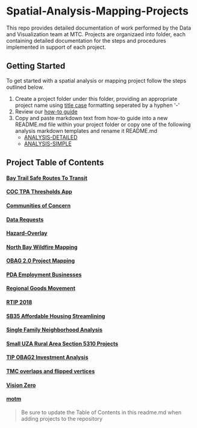 # Spatial-Analysis-Mapping-Projects
This repo provides detailed documentation of work performed by the Data and Visualization team at MTC.  Projects are organizaed into folder, each containing detailed documentation for the steps and procedures implemented in support of each project.

## Getting Started 
To get started with a spatial analysis or mapping project follow the steps outlined below. 

1. Create a project folder under this folder, providing an appropriate project name using [title case](http://titlecase.com/) formatting seperated by a hyphen '-' 
2. Review our [how-to guide](https://github.com/BayAreaMetro/dv-project-templates) 
3. Copy and paste markdown text from how-to guide into a new README.md file within your project folder or copy one of the following analysis markdown templates and rename it README.md
   - [ANALYSIS-DETAILED](https://github.com/BayAreaMetro/dv-project-templates/blob/master/ANALYSIS-DETAILED.md) 
   - [ANALYSIS-SIMPLE](https://github.com/BayAreaMetro/dv-project-templates/blob/master/ANALYSIS-SIMPLE.md)

## Project Table of Contents

#### [Bay Trail Safe Routes To Transit](Bay-Trail-Safe-Routes-To-Transit)

#### [COC TPA Thresholds App](COC-TPA-Thresholds-App)  

#### [Communities of Concern](Communities-of-Concern)  

#### [Data Requests](Data-Requests) 

#### [Hazard-Overlay](Hazard-Overlay)

#### [North Bay Wildfire Mapping](North-Bay-Wildfire-Mapping)

#### [OBAG 2.0 Project Mapping](OBAG-2-Project-Mapping)  

#### [PDA Employment Businesses](PDA-Employment-Businesses) 

#### [Regional Goods Movement](Regional-Goods-Movement)

#### [RTIP 2018](RTIP-2018)

#### [SB35 Affordable Housing Streamlining](SB35-Affordable-Housing-Streamlining)

#### [Single Family Neighborhood Analysis](Single-Family-Neighborhoods_PDA_TPA_Walkable)

#### [Small UZA Rural Area Section 5310 Projects](Small-UZA-Rural-Area-Section-5310-Projects)

#### [TIP OBAG2 Investment Analysis](TIP-OBAG2-Investment-Analysis)

#### [TMC overlaps and flipped vertices](TMC-overlaps-and-flipped-vertices)

#### [Vision Zero](Vision-Zero)

#### [motm](motm)

> Be sure to update the Table of Contents in this readme.md when adding projects to the repository
